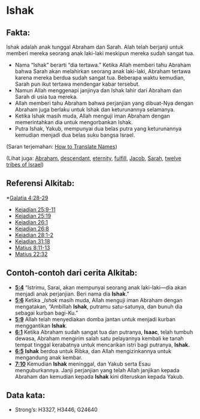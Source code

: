 # Ishak

## Fakta:

Ishak adalah anak tunggal Abraham dan Sarah. Alah telah berjanji untuk memberi mereka seorang anak laki-laki meskipun mereka sudah sangat tua.

* Nama “Ishak” berarti “dia tertawa.” Ketika Allah memberi tahu Abraham bahwa Sarah akan melahirkan seorang anak laki-laki, Abraham tertawa karena mereka berdua sudah sangat tua. Beberapa waktu kemudian, Sarah pun ikut tertawa mendengar kabar tersebut.
* Namun Allah menggenapi janjinya dan Ishak lahir dari Abraham dan Sarah di usia tua mereka.
* Allah memberi tahu Abraham bahwa perjanjian yang dibuat-Nya dengan Abraham juga berlaku untuk Ishak dan keturunannya selamanya.
* Ketika Ishak masih muda, Allah menguji iman Abraham dengan memerintahkan dia untuk mengorbankan Ishak.
* Putra Ishak, Yakub, mempunyai dua belas putra yang keturunannya kemudian menjadi dua belas suku bangsa Israel.

(Saran terjemahan: [How to Translate Names](rc://en/ta/man/translate/translate-names))

(Lihat juga: [Abraham](../names/abraham.md), [descendant](../other/descendant.md), [eternity](../kt/eternity.md), [fulfill](../kt/fulfill.md), [Jacob](../names/jacob.md), [Sarah](../names/sarah.md), [twelve tribes of Israel](../other/12tribesofisrael.md))

## Referensi Alkitab:

*[Galatia 4:28-29](rc://en/tn/help/gal/04/28)
* [Kejadian 25:9-11](rc://en/tn/help/gen/25/09)
* [Kejadian 25:19](rc://en/tn/help/gen/25/19)
* [Kejadian 26:1](rc://en/tn/help/gen/26/1)
* [Kejadian 26:8](rc://en/tn/help/gen/26/08)
* [Kejadian 28:1-2](rc://en/tn/help/gen/28/01)
* [Kejadian 31:18](rc://en/tn/help/gen/31/18)
* [Matius 8:11-13](rc://en/tn/help/mat/08/11)
* [Matius 22:32](rc://en/tn/help/mat/22/32)

## Contoh-contoh dari cerita Alkitab:

* __[5:4](rc://en/tn/help/obs/05/04)__ “Istrimu, Sarai, akan mempunyai seorang anak laki-laki—dia akan menjadi anak  perjanjian. Beri nama dia __Ishak__.”
* __[5:6](rc://en/tn/help/obs/05/06)__ Ketika __Ishak_ masih muda, Allah menguji iman Abraham dengan mengatakan, “Ambillah __Ishak__, putramu satu-satunya, dan bunuh dia sebagai kurban bagi-Ku.”
* __[5:9](rc://en/tn/help/obs/05/09)__ Allah telah menyediakan domba jantan untuk menjadi kurban menggantikan __Ishak__.
* __[6:1](rc://en/tn/help/obs/06/01)__ Ketika Abraham sudah sangat tua dan putranya, __Isaac__, telah tumbuh dewasa, Abraham mengirim salah satu pelayannya kembali ke tanah tempat tinggal kerabatnya untuk mencarikan istri bagi putranya, __Ishak.__
* __[6:5](rc://en/tn/help/obs/06/05)__ __Ishak__ berdoa untuk Ribka, dan Allah mengizinkannya untuk mengandung anak kembar.
* __[7:10](rc://en/tn/help/obs/07/10)__ Kemudian __Ishak__ meninggal, dan Yakub serta Esau menguburkannya. Janji perjanjian yang telah Allah janjikan kepada Abraham dan kemudian kepada __Ishak__ kini diteruskan kepada Yakub.

## Data kata:

* Strong’s: H3327, H3446, G24640
